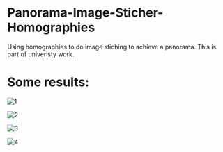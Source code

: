# Panorama-Image-Sticher-Homographies
 Using homographies to do image stiching to achieve a panorama. This is part of univeristy work.

# Some results:

![1](https://user-images.githubusercontent.com/33178694/121777745-94118180-cb8b-11eb-82d3-7ce3859ca1f6.png)

![2](https://user-images.githubusercontent.com/33178694/121777749-970c7200-cb8b-11eb-952e-bdd2d06dd058.png)

![3](https://user-images.githubusercontent.com/33178694/121777753-98d63580-cb8b-11eb-98e5-f3311231cd15.png)

![4](https://user-images.githubusercontent.com/33178694/121777756-9a9ff900-cb8b-11eb-8c5f-be52f114a3f3.png)
